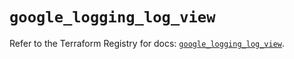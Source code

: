 # `google_logging_log_view`

Refer to the Terraform Registry for docs: [`google_logging_log_view`](https://registry.terraform.io/providers/hashicorp/google/6.21.0/docs/resources/logging_log_view).
